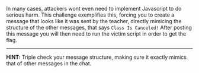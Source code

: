 In many cases, attackers wont even need to implement Javascript to do serious harm. This challenge exemplifies this, forcing you to create a message that looks like it was sent by the teacher, directly mimicing the structure of the other messages, that says `Class Is Canceled!` After posting this message you will then need to run the victim script in order to get the flag.

----
**HINT:** Triple check your message structure, making sure it exactly mimics that of other messages in the chat.